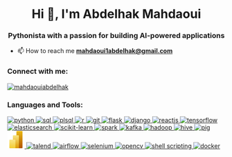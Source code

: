 <h1 align="center">Hi 👋, I'm Abdelhak Mahdaoui</h1>
<h3 align="center">Pythonista with a passion for building AI-powered applications</h3>

- 📫 How to reach me **mahdaoui1abdelhak@gmail.com**

<h3 align="left">Connect with me:</h3>
<p align="left">
    <a href="https://linkedin.com/in/mahdaouiabdelhak" target="blank">
        <img align="center" src="https://raw.githubusercontent.com/rahuldkjain/github-profile-readme-generator/master/src/images/icons/Social/linked-in-alt.svg"         
        alt="mahdaouiabdelhak" height="30" width="40" />
    </a>
</p>

<h3 align="left">Languages and Tools:</h3>
<p align="left">
    <!-- Python -->
    <a href="https://www.python.org/" target="_blank" rel="noreferrer">
        <img src="https://cdn.jsdelivr.net/gh/devicons/devicon/icons/python/python-original.svg" alt="python" width="40" height="40"/>
    </a>
    <!-- SQL -->
    <a href="https://www.microsoft.com/en-us/sql-server" target="_blank" rel="noreferrer">
        <img src="https://cdn.jsdelivr.net/gh/devicons/devicon/icons/microsoftsqlserver/microsoftsqlserver-plain.svg" alt="sql" width="40" height="40"/>
    </a>
    <!-- PL/SQL -->
    <a href="https://www.oracle.com/database/technologies/appdev/plsql.html" target="_blank" rel="noreferrer">
        <img src="https://cdn.jsdelivr.net/gh/devicons/devicon/icons/oracle/oracle-original.svg" alt="plsql" width="40" height="40"/>
    </a>
    <!-- R -->
    <a href="https://www.r-project.org/" target="_blank" rel="noreferrer">
        <img src="https://cdn.jsdelivr.net/gh/devicons/devicon/icons/r/r-original.svg" alt="r" width="40" height="40"/>
    </a>
    <!-- Git -->
    <a href="https://git-scm.com/" target="_blank" rel="noreferrer">
        <img src="https://cdn.jsdelivr.net/gh/devicons/devicon/icons/git/git-original.svg" alt="git" width="40" height="40"/>
    </a>
    <!-- Flask -->
    <a href="https://flask.palletsprojects.com/" target="_blank" rel="noreferrer">
        <img src="https://cdn.simpleicons.org/flask/000000" alt="flask" width="40" height="40"/>
    </a>
    <!-- Django -->
    <a href="https://www.djangoproject.com/" target="_blank" rel="noreferrer">
        <img src="https://cdn.jsdelivr.net/gh/devicons/devicon/icons/django/django-plain.svg" alt="django" width="40" height="40"/>
    </a>
    <!-- ReactJs -->
    <a href="https://reactjs.org/" target="_blank" rel="noreferrer">
        <img src="https://cdn.jsdelivr.net/gh/devicons/devicon/icons/react/react-original.svg" alt="reactjs" width="40" height="40"/>
    </a>
    <!-- TensorFlow -->
    <a href="https://www.tensorflow.org/" target="_blank" rel="noreferrer">
        <img src="https://cdn.jsdelivr.net/gh/devicons/devicon/icons/tensorflow/tensorflow-original.svg" alt="tensorflow" width="40" height="40"/>
    </a>
    <!-- Elasticsearch -->
    <a href="https://www.elastic.co/" target="_blank" rel="noreferrer">
        <img src="https://cdn.jsdelivr.net/gh/devicons/devicon/icons/elasticsearch/elasticsearch-original.svg" alt="elasticsearch" width="40" height="40"/>
    </a>
    <!-- Scikit-Learn -->
    <a href="https://scikit-learn.org/" target="_blank" rel="noreferrer">
        <img src="https://cdn.jsdelivr.net/gh/devicons/devicon@latest/icons/scikitlearn/scikitlearn-original.svg" alt="scikit-learn" width="40" height="40"/>
    </a>
    <!-- Spark -->
    <a href="https://spark.apache.org/" target="_blank" rel="noreferrer">
        <img src="https://cdn.jsdelivr.net/gh/devicons/devicon@latest/icons/apachespark/apachespark-original-wordmark.svg" alt="spark" width="40" height="40"/>
    </a>
    <!-- Kafka -->
    <a href="https://kafka.apache.org/" target="_blank" rel="noreferrer">
        <img src="https://cdn.jsdelivr.net/gh/devicons/devicon@latest/icons/apachekafka/apachekafka-original.svg" alt="kafka" width="40" height="40"/>
    </a>
    <!-- Hadoop -->
    <a href="https://hadoop.apache.org/" target="_blank" rel="noreferrer">
        <img src="https://cdn.jsdelivr.net/gh/devicons/devicon@latest/icons/hadoop/hadoop-original.svg" alt="hadoop" width="40" height="40"/>
    </a>
    <!-- Hive -->
    <a href="https://hive.apache.org/" target="_blank" rel="noreferrer">
        <img src="https://commons.wikimedia.org/wiki/File:Apache_Hive_logo.svg" alt="hive" width="40" height="40"/>
    </a>
    <!-- Pig -->
    <a href="https://pig.apache.org/" target="_blank" rel="noreferrer">
        <img src="https://en.wikipedia.org/wiki/Apache_Pig#/media/File:Apache_Pig_Logo.svg" alt="pig" width="40" height="40"/>
    </a>
    <!-- Power BI -->
    <a href="https://powerbi.microsoft.com/" target="_blank" rel="noreferrer">
        <img src="Power_BI.png" alt="powerbi" width="40" height="40"/>
    </a>
    <!-- Talend Open Studio -->
    <a href="https://www.talend.com/products/talend-open-studio/" target="_blank" rel="noreferrer">
        <img src="https://fr.wikipedia.org/wiki/Talend#/media/Fichier:TalendLogoCoral.png" alt="talend" width="40" height="40"/>
    </a>
    <!-- Airflow -->
    <a href="https://airflow.apache.org/" target="_blank" rel="noreferrer">
        <img src="https://cdn.jsdelivr.net/gh/devicons/devicon@latest/icons/apacheairflow/apacheairflow-original.svg" alt="airflow" width="40" height="40"/>
    </a>
    <!-- Selenium -->
    <a href="https://www.selenium.dev/" target="_blank" rel="noreferrer">
        <img src="https://cdn.jsdelivr.net/gh/devicons/devicon/icons/selenium/selenium-original.svg" alt="selenium" width="40" height="40"/>
    </a>
    <!-- OpenCV -->
    <a href="https://opencv.org/" target="_blank" rel="noreferrer">
        <img src="https://cdn.jsdelivr.net/gh/devicons/devicon/icons/opencv/opencv-original.svg" alt="opencv" width="40" height="40"/>
    </a>
    <!-- Shell scripting -->
    <a href="https://en.wikipedia.org/wiki/Shell_script" target="_blank" rel="noreferrer">
        <img src="https://cdn.jsdelivr.net/gh/devicons/devicon/icons/bash/bash-original.svg" alt="shell scripting" width="40" height="40"/>
    </a>
    <!-- Docker -->
    <a href="https://www.docker.com/" target="_blank" rel="noreferrer">
        <img src="https://cdn.jsdelivr.net/gh/devicons/devicon/icons/docker/docker-original.svg" alt="docker" width="40" height="40"/>
    </a>
</p>
